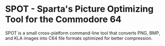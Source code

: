 # SPOT - Sparta's Picture Optimizing Tool for the Commodore 64

SPOT is a small cross-platform command-line tool that converts PNG, BMP, and KLA images into C64 file formats optimized for better compression.
